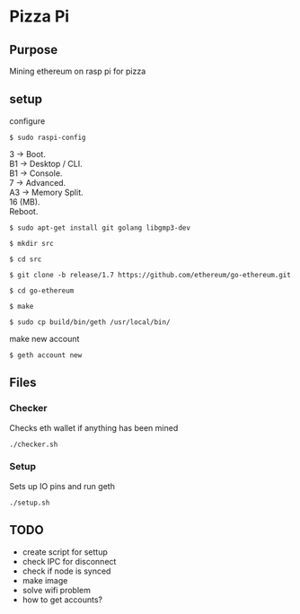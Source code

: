 # Pizza Pi 

## Purpose 
Mining ethereum on rasp pi for pizza 

## setup
configure 

```
$ sudo raspi-config
```

3 → Boot.  
B1 → Desktop / CLI.  
B1 → Console.  
7 → Advanced.  
A3 → Memory Split.  
16 (MB).  
Reboot.      

```
$ sudo apt-get install git golang libgmp3-dev
```


```
$ mkdir src

$ cd src

$ git clone -b release/1.7 https://github.com/ethereum/go-ethereum.git

$ cd go-ethereum

$ make

$ sudo cp build/bin/geth /usr/local/bin/ 
```


make new account 

``` 
$ geth account new
```


## Files

### Checker
Checks eth wallet if anything has been mined

```
./checker.sh
```

### Setup 
Sets up IO pins and run geth

```
./setup.sh
```



## TODO
- create script for settup 
- check IPC for disconnect 
- check if node is synced 
- make image
- solve wifi problem
- how to get accounts? 




